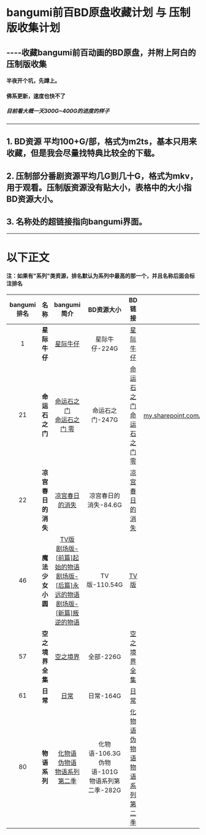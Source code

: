 # bangumi前百BD原盘收藏计划 与 压制版收集计划
## ----收藏bangumi前百动画的BD原盘，并附上阿白的压制版收集
#### 半夜开个坑，先蹲上。
#### 佛系更新，速度也快不了
##### 目前看大概一天300G~400G的进度的样子

---

## 1.  BD资源 平均100+G/部，格式为m2ts，基本只用来收藏，但是我会尽量找特典比较全的下载。
## 2.  压制部分番剧资源平均几G到几十G，格式为mkv，用于观看。压制版资源没有贴大小，表格中的大小指BD资源大小。
## 3.  名称处的超链接指向bangumi界面。

---

# 以下正文
#### 注：如果有"系列"类资源，排名默认为系列中最高的那一个，并且名称后面会标注排名
bangumi排名|名称|bangumi简介|BD资源大小|BD链接|压制版链接
:--:|:--:|:--:|:--:|:--:|:--:
1|**星际牛仔**|[星际牛仔](https://bangumi.tv/subject/253)|星际牛仔-224G|[星际牛仔](https://xzgfwacnz0-my.sharepoint.com/:f:/g/personal/colclough_1ove_club/EloteDS9d61FjxybKx1i_6IB9Q4Hmt32Bvs-e-RAycbkHQ?e=Du5btQ)|[星际牛仔](https://xzgfwacnz0-my.sharepoint.com/:f:/g/personal/lihen_1ove_club/ElHNh-JT-4JPm02TkDGqkNwBL0uQrhJD5-ZLJ0Ccn39IuQ?e=PohoNl)
21|**命运石之门**|[命运石之门](https://bangumi.tv/subject/3154)<br>[命运石之门 零](https://bangumi.tv/subject/129807)|命运石之门-247G|[命运石之门](https://xzgfwacnz0-my.sharepoint.com/:f:/g/personal/colclough_1ove_club/Et1Kl7Cfd8NHk72CirXgPh8BUSh3ScmC_NJQ0qSkOAMaqA?e=VYfLYc)<br>[命运石之门 零]()|[命运石之门](https://xzgfwacnz0-my.sharepoint.com/:f:/g/personal/lihen_1ove_club/EmaGk2RjPdBArp-yQszcMIsB6O0UW64t084jMI9Ex3-Yxg?)<br>[命运石之门 零](https://xzgfwacnz0-my.sharepoint.com/:f:/g/personal/lihen_1ove_club/EnaSctpPhA9Jm6c10O2RapUBKTe1YitIR5X_rrdDzKnmlA?e=QMRUvi)
22|**凉宫春日的消失**|[凉宫春日的消失](https://bangumi.tv/subject/3375)|凉宫春日的消失-84.6G|[凉宫春日的消失](https://xzgfwacnz0-my.sharepoint.com/:f:/g/personal/colclough_1ove_club/EoxKW99cjPxKp4ZMB--TUIQBw0KyVW1rENu_VlA-VBUhng?e=F3mgG4)|[凉宫春日的消失](https://xzgfwacnz0-my.sharepoint.com/:f:/g/personal/lihen_1ove_club/EuLpzwHtWuFMvBTONKlmTNgB874pxYqiBtpFwHeDxpfM4w?e=bpEm0a)
46|**魔法少女小圆**|[TV版](https://bangumi.tv/subject/9717)<br>[剧场版-[前篇]起始的物语](https://bangumi.tv/subject/25833)<br>[剧场版-[后篇]永远的物语](https://bangumi.tv/subject/44692)<br>[剧场版-[新篇]叛逆的物语](https://bangumi.tv/subject/44693)|TV版-110.54G|[TV版](https://xzgfwacnz0-my.sharepoint.com/:f:/g/personal/colclough_1ove_club/EhM7r9Of_VdFunma_YDy3R0BpgYiokb2gKS6MegPNuGA-A?e=JQxkZA)|[TV版+剧场版](https://xzgfwacnz0-my.sharepoint.com/:f:/g/personal/lihen_1ove_club/EtD1f5SQqIVGtXy7yojsBgsBkKm2hBhZGsxpfAxepWI7Yw?e=9UHqI8)
57|**空之境界全集**|[空之境界](https://bangumi.tv/subject/1333)|全部-226G|[空之境界全集](https://xzgfwacnz0-my.sharepoint.com/:f:/g/personal/colclough_1ove_club/Ek0DJg06Q6xEv7ocxxshabkBk1s6dkYGac2coZVVRDuIpQ?e=o0mJ8y)|[空之境界全集](https://xzgfwacnz0-my.sharepoint.com/:f:/g/personal/lihen_1ove_club/EjIUmXOP5wlNsL6t5whud1wBcPRs2gZE5_7QFg-r0TgaKg?e=plW3Fg)
61|**日常**|[日常](https://bangumi.tv/subject/9912)|日常-164G|[日常](https://xzgfwacnz0-my.sharepoint.com/:f:/g/personal/colclough_1ove_club/Eg26IGFgzRBFjg1FAkhmYdABHaFlnbsdWQf7HCCwSk1s2A?e=dWhLHi)|[日常](https://xzgfwacnz0-my.sharepoint.com/:f:/g/personal/lihen_1ove_club/EoAVveoU_9VAtNJlnAVDtp0Bi_H6BjFoDnUMtMxnFdgO6g?e=Y9iieN)
80|**物语系列**|[化物语](https://bangumi.tv/subject/1671)<br>[伪物语](https://bangumi.tv/subject/23161)<br>[物语系列第二季](https://bangumi.tv/subject/68812)|化物语-106.3G<br>伪物语-101G<br>物语系列第二季-282G|[化物语](https://xzgfwacnz0-my.sharepoint.com/:f:/g/personal/colclough_1ove_club/Ep3Xp92JI-lHpFIi24WTMJEBh92kuJZf2BmtbbG4_goOxQ?e=kxKuBg)<br>[伪物语](https://xzgfwacnz0-my.sharepoint.com/:f:/g/personal/colclough_1ove_club/EkxfKJ4jKDlEuqvtYqH8B3EBTXOsNEaU0nOdAW6-uVm5_g?e=HMDAYK)<br>[物语系列第二季](https://xzgfwacnz0-my.sharepoint.com/:f:/g/personal/colclough_1ove_club/EqRiEmRVPgJBj_qszFjpmFYBl6jM_IL4wPzrdWo3225NAQ?e=Uh1K5I)|[化物语]()<br>[伪物语]()<br>[物语系列第二季]()
